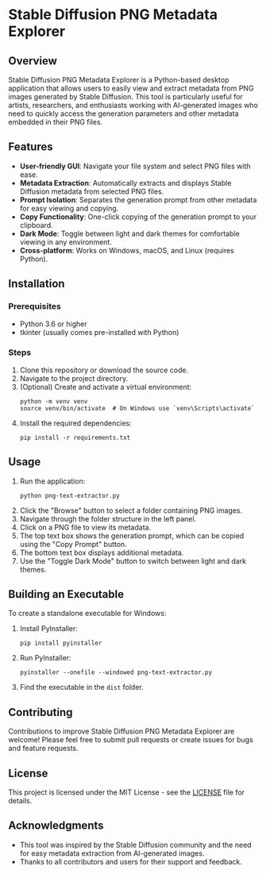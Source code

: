 # Stable Diffusion PNG Metadata Explorer

## Overview

Stable Diffusion PNG Metadata Explorer is a Python-based desktop application that allows users to easily view and extract metadata from PNG images generated by Stable Diffusion. This tool is particularly useful for artists, researchers, and enthusiasts working with AI-generated images who need to quickly access the generation parameters and other metadata embedded in their PNG files.

## Features

- **User-friendly GUI**: Navigate your file system and select PNG files with ease.
- **Metadata Extraction**: Automatically extracts and displays Stable Diffusion metadata from selected PNG files.
- **Prompt Isolation**: Separates the generation prompt from other metadata for easy viewing and copying.
- **Copy Functionality**: One-click copying of the generation prompt to your clipboard.
- **Dark Mode**: Toggle between light and dark themes for comfortable viewing in any environment.
- **Cross-platform**: Works on Windows, macOS, and Linux (requires Python).

## Installation

### Prerequisites

- Python 3.6 or higher
- tkinter (usually comes pre-installed with Python)

### Steps

1. Clone this repository or download the source code.
2. Navigate to the project directory.
3. (Optional) Create and activate a virtual environment:
   ```
   python -m venv venv
   source venv/bin/activate  # On Windows use `venv\Scripts\activate`
   ```
4. Install the required dependencies:
   ```
   pip install -r requirements.txt
   ```

## Usage

1. Run the application:
   ```
   python png-text-extractor.py
   ```
2. Click the "Browse" button to select a folder containing PNG images.
3. Navigate through the folder structure in the left panel.
4. Click on a PNG file to view its metadata.
5. The top text box shows the generation prompt, which can be copied using the "Copy Prompt" button.
6. The bottom text box displays additional metadata.
7. Use the "Toggle Dark Mode" button to switch between light and dark themes.

## Building an Executable

To create a standalone executable for Windows:

1. Install PyInstaller:
   ```
   pip install pyinstaller
   ```
2. Run PyInstaller:
   ```
   pyinstaller --onefile --windowed png-text-extractor.py
   ```
3. Find the executable in the `dist` folder.

## Contributing

Contributions to improve Stable Diffusion PNG Metadata Explorer are welcome! Please feel free to submit pull requests or create issues for bugs and feature requests.

## License

This project is licensed under the MIT License - see the [LICENSE](LICENSE) file for details.

## Acknowledgments

- This tool was inspired by the Stable Diffusion community and the need for easy metadata extraction from AI-generated images.
- Thanks to all contributors and users for their support and feedback.


